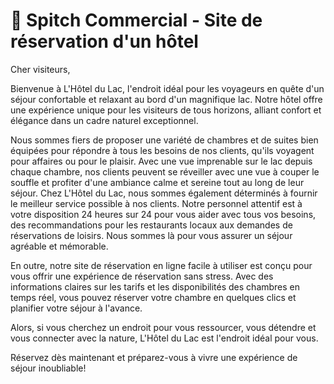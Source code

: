 # 🔔 Spitch Commercial - Site de réservation d'un hôtel

Cher visiteurs, 

Bienvenue à L'Hôtel du Lac, l'endroit idéal pour les voyageurs en quête d'un séjour confortable et relaxant au bord d'un magnifique lac. Notre hôtel offre une expérience unique pour les visiteurs de tous horizons, alliant confort et élégance dans un cadre naturel exceptionnel.

Nous sommes fiers de proposer une variété de chambres et de suites bien équipées pour répondre à tous les besoins de nos clients, qu'ils voyagent pour affaires ou pour le plaisir. Avec une vue imprenable sur le lac depuis chaque chambre, nos clients peuvent se réveiller avec une vue à couper le souffle et profiter d'une ambiance calme et sereine tout au long de leur séjour.
Chez L'Hôtel du Lac, nous sommes également déterminés à fournir le meilleur service possible à nos clients. Notre personnel attentif est à votre disposition 24 heures sur 24 pour vous aider avec tous vos besoins, des recommandations pour les restaurants locaux aux demandes de réservations de loisirs. Nous sommes là pour vous assurer un séjour agréable et mémorable.

En outre, notre site de réservation en ligne facile à utiliser est conçu pour vous offrir une expérience de réservation sans stress. Avec des informations claires sur les tarifs et les disponibilités des chambres en temps réel, vous pouvez réserver votre chambre en quelques clics et planifier votre séjour à l'avance.

Alors, si vous cherchez un endroit pour vous ressourcer, vous détendre et vous connecter avec la nature, L'Hôtel du Lac est l'endroit idéal pour vous. 

Réservez dès maintenant et préparez-vous à vivre une expérience de séjour inoubliable!
